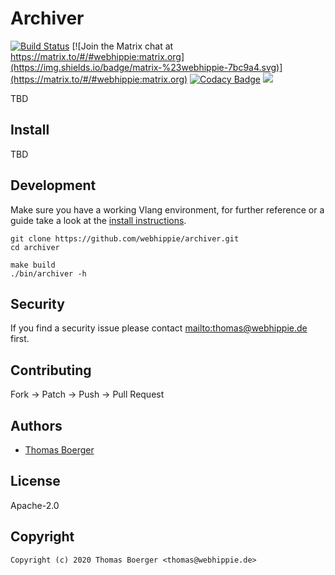 # Archiver

[![Build Status](https://cloud.drone.io/api/badges/webhippie/archiver/status.svg)](https://cloud.drone.io/webhippie/archiver)
[![Join the Matrix chat at https://matrix.to/#/#webhippie:matrix.org](https://img.shields.io/badge/matrix-%23webhippie-7bc9a4.svg)](https://matrix.to/#/#webhippie:matrix.org)
[![Codacy Badge](https://app.codacy.com/project/badge/Grade/10ee4fbddcfd46de812930f5b776a17d)](https://www.codacy.com/gh/webhippie/archiver?utm_source=github.com&amp;utm_medium=referral&amp;utm_content=webhippie/archiver&amp;utm_campaign=Badge_Grade)
[![](https://images.microbadger.com/badges/image/tboerger/archiver.svg)](http://microbadger.com/images/tboerger/archiver "Get your own image badge on microbadger.com")

TBD

## Install

TBD

## Development

Make sure you have a working Vlang environment, for further reference or a guide take a look at the [install instructions](https://vlang.io/).

```console
git clone https://github.com/webhippie/archiver.git
cd archiver

make build
./bin/archiver -h
```

## Security

If you find a security issue please contact <mailto:thomas@webhippie.de> first.

## Contributing

Fork -> Patch -> Push -> Pull Request

## Authors

*   [Thomas Boerger](https://github.com/tboerger)

## License

Apache-2.0

## Copyright

```console
Copyright (c) 2020 Thomas Boerger <thomas@webhippie.de>
```
